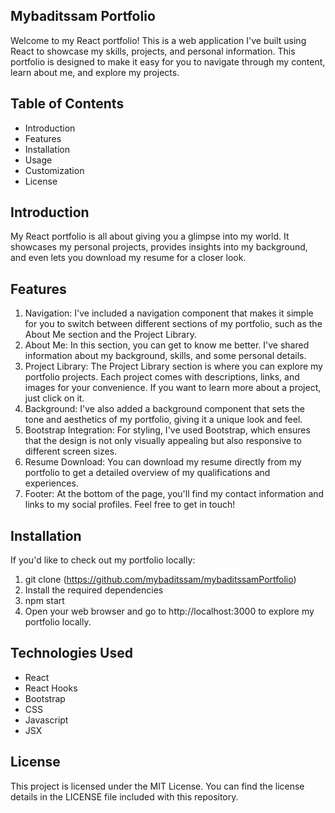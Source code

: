 ## Mybaditssam Portfolio
Welcome to my React portfolio! This is a web application I've built using React to showcase my skills, projects, and personal information. This portfolio is designed to make it easy for you to navigate through my content, learn about me, and explore my projects.

## Table of Contents
- Introduction
- Features
- Installation
- Usage
- Customization
- License

## Introduction
My React portfolio is all about giving you a glimpse into my world. It showcases my personal projects, provides insights into my background, and even lets you download my resume for a closer look.

## Features
1. Navigation: I've included a navigation component that makes it simple for you to switch between different sections of my portfolio, such as the About Me section and the Project Library.
2. About Me: In this section, you can get to know me better. I've shared information about my background, skills, and some personal details.
3. Project Library: The Project Library section is where you can explore my portfolio projects. Each project comes with descriptions, links, and images for your convenience. If you want to learn more about a project, just click on it.
4. Background: I've also added a background component that sets the tone and aesthetics of my portfolio, giving it a unique look and feel.
5. Bootstrap Integration: For styling, I've used Bootstrap, which ensures that the design is not only visually appealing but also responsive to different screen sizes.
6. Resume Download: You can download my resume directly from my portfolio to get a detailed overview of my qualifications and experiences.
7. Footer: At the bottom of the page, you'll find my contact information and links to my social profiles. Feel free to get in touch!

## Installation
If you'd like to check out my portfolio locally:
1. git clone (https://github.com/mybaditssam/mybaditssamPortfolio)
2. Install the required dependencies
3. npm start
4. Open your web browser and go to http://localhost:3000 to explore my portfolio locally.

## Technologies Used
 - React
 - React Hooks
 - Bootstrap
 - CSS
 - Javascript
 - JSX


## License
This project is licensed under the MIT License. You can find the license details in the LICENSE file included with this repository.
